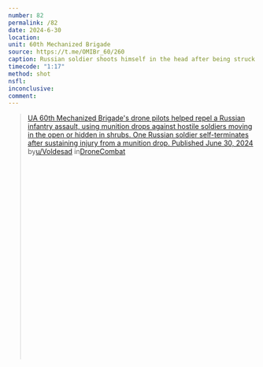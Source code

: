 ```yaml
---
number: 82
permalink: /82
date: 2024-6-30
location: 
unit: 60th Mechanized Brigade
source: https://t.me/OMIBr_60/260
caption: Russian soldier shoots himself in the head after being struck by several drone dropped grenades
timecode: "1:17"
method: shot
nsfl: 
inconclusive: 
comment: 
---
```

<blockquote class="reddit-embed-bq" style="height:500px" data-embed-height="586"><a href="https://www.reddit.com/r/DroneCombat/comments/1ds9jrs/ua_60th_mechanized_brigades_drone_pilots_helped/">UA 60th Mechanized Brigade's drone pilots helped repel a Russian infantry assault, using munition drops against hostile soldiers moving in the open or hidden in shrubs. One Russian soldier self-terminates after sustaining injury from a munition drop. Published June 30, 2024</a><br> by<a href="https://www.reddit.com/user/Voldesad/">u/Voldesad</a> in<a href="https://www.reddit.com/r/DroneCombat/">DroneCombat</a></blockquote><script async="" src="https://embed.reddit.com/widgets.js" charset="UTF-8"></script>